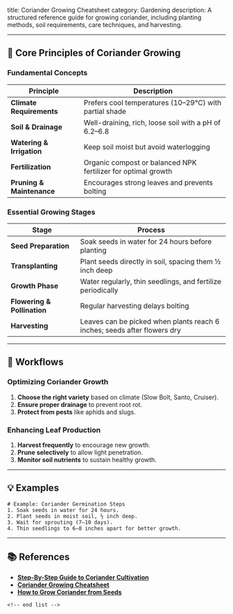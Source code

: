 title: Coriander Growing Cheatsheet
category: Gardening
description: A structured reference guide for growing coriander, including planting methods, soil requirements, care techniques, and harvesting.

---

## 🌿 **Core Principles of Coriander Growing**

### **Fundamental Concepts**

| Principle                       | Description                                                   |
| ------------------------------- | ------------------------------------------------------------- |
| **Climate Requirements**  | Prefers cool temperatures (10–29°C) with partial shade      |
| **Soil & Drainage**       | Well-draining, rich, loose soil with a pH of 6.2–6.8         |
| **Watering & Irrigation** | Keep soil moist but avoid waterlogging                        |
| **Fertilization**         | Organic compost or balanced NPK fertilizer for optimal growth |
| **Pruning & Maintenance** | Encourages strong leaves and prevents bolting                 |

### **Essential Growing Stages**

| Stage                             | Process                                                                  |
| --------------------------------- | ------------------------------------------------------------------------ |
| **Seed Preparation**        | Soak seeds in water for 24 hours before planting                         |
| **Transplanting**           | Plant seeds directly in soil, spacing them ½ inch deep                  |
| **Growth Phase**            | Water regularly, thin seedlings, and fertilize periodically              |
| **Flowering & Pollination** | Regular harvesting delays bolting                                        |
| **Harvesting**              | Leaves can be picked when plants reach 6 inches; seeds after flowers dry |

---

## 🔄 **Workflows**

### **Optimizing Coriander Growth**

1. **Choose the right variety** based on climate (Slow Bolt, Santo, Cruiser).
2. **Ensure proper drainage** to prevent root rot.
3. **Protect from pests** like aphids and slugs.

### **Enhancing Leaf Production**

1. **Harvest frequently** to encourage new growth.
2. **Prune selectively** to allow light penetration.
3. **Monitor soil nutrients** to sustain healthy growth.

---

## 💡 **Examples**

```plaintext
# Example: Coriander Germination Steps
1. Soak seeds in water for 24 hours.  
2. Plant seeds in moist soil, ½ inch deep.  
3. Wait for sprouting (7–10 days).  
4. Thin seedlings to 6–8 inches apart for better growth.  
```

---

## 📚 **References**

- **[Step-By-Step Guide to Coriander Cultivation](https://www.agrifarming.in/coriander-cultivation-information-guide)**
- **[Coriander Growing Cheatsheet](https://taim.io/plants/grow-coriander-in-your-garden-step-by-step)**
- **[How to Grow Coriander from Seeds](https://voiceofplant.com/how-to-grow-coriander-from-seeds/)**

```
<!-- end list -->
```